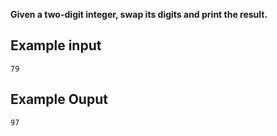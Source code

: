 **Given a two-digit integer, swap its digits and print the result.**

## Example input

    79

## Example Ouput

    97
